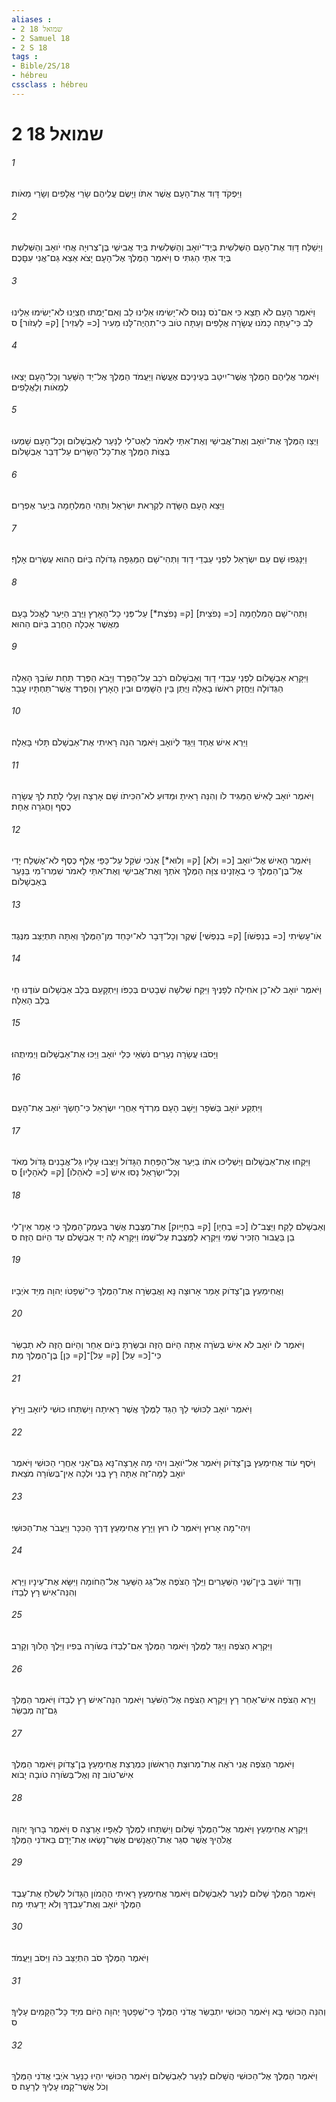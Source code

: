 ```yaml
---
aliases : 
- 2 שמואל 18
- 2 Samuel 18
- 2 S 18
tags : 
- Bible/2S/18
- hébreu
cssclass : hébreu
---
```


# 2 שמואל 18

###### 1
וַיִּפְקֹד דָּוִד אֶת־הָעָם אֲשֶׁר אִתֹּו וַיָּשֶׂם עֲלֵיהֶם שָׂרֵי אֲלָפִים וְשָׂרֵי מֵאֹות׃
###### 2
וַיְשַׁלַּח דָּוִד אֶת־הָעָם הַשְּׁלִשִׁית בְּיַד־יֹואָב וְהַשְּׁלִשִׁית בְּיַד אֲבִישַׁי בֶּן־צְרוּיָה אֲחִי יֹואָב וְהַשְּׁלִשִׁת בְּיַד אִתַּי הַגִּתִּי ס וַיֹּאמֶר הַמֶּלֶךְ אֶל־הָעָם יָצֹא אֵצֵא גַּם־אֲנִי עִםָּכֶם׃
###### 3
וַיֹּאמֶר הָעָם לֹא תֵצֵא כִּי אִם־נֹס נָנוּס לֹא־יָשִׂימוּ אֵלֵינוּ לֵב וְאִם־יָמֻתוּ חֶצְיֵנוּ לֹא־יָשִׂימוּ אֵלֵינוּ לֵב כִּי־עַתָּה כָמֹנוּ עֲשָׂרָה אֲלָפִים וְעַתָּה טֹוב כִּי־תִהְיֶה־לָּנוּ מֵעִיר [כ= לַעְזִיר] [ק= לַעְזֹור]׃ ס
###### 4
וַיֹּאמֶר אֲלֵיהֶם הַמֶּלֶךְ אֲשֶׁר־יִיטַב בְּעֵינֵיכֶם אֶעֱשֶׂה וַיַּעֲמֹד הַמֶּלֶךְ אֶל־יַד הַשַּׁעַר וְכָל־הָעָם יָצְאוּ לְמֵאֹות וְלַאֲלָפִים׃
###### 5
וַיְצַו הַמֶּלֶךְ אֶת־יֹואָב וְאֶת־אֲבִישַׁי וְאֶת־אִתַּי לֵאמֹר לְאַט־לִי לַנַּעַר לְאַבְשָׁלֹום וְכָל־הָעָם שָׁמְעוּ בְּצַוֹּת הַמֶּלֶךְ אֶת־כָּל־הַשָּׂרִים עַל־דְּבַר אַבְשָׁלֹום׃
###### 6
וַיֵּצֵא הָעָם הַשָּׂדֶה לִקְרַאת יִשְׂרָאֵל וַתְּהִי הַמִּלְחָמָה בְּיַעַר אֶפְרָיִם׃
###### 7
וַיִּנָּגְפוּ שָׁם עַם יִשְׂרָאֵל לִפְנֵי עַבְדֵי דָוִד וַתְּהִי־שָׁם הַמַּגֵּפָה גְדֹולָה בַּיֹּום הַהוּא עֶשְׂרִים אָלֶף׃
###### 8
וַתְּהִי־שָׁם הַמִּלְחָמָה [כ= נָפֹצֵית] [ק= נָפֹצֶת*] עַל־פְּנֵי כָל־הָאָרֶץ וַיֶּרֶב הַיַּעַר לֶאֱכֹל בָּעָם מֵאֲשֶׁר אָכְלָה הַחֶרֶב בַּיֹּום הַהוּא׃
###### 9
וַיִּקָּרֵא אַבְשָׁלֹום לִפְנֵי עַבְדֵי דָוִד וְאַבְשָׁלֹום רֹכֵב עַל־הַפֶּרֶד וַיָּבֹא הַפֶּרֶד תַּחַת שֹׂובֶךְ הָאֵלָה הַגְּדֹולָה וַיֶּחֱזַק רֹאשֹׁו בָאֵלָה וַיֻּתַּן בֵּין הַשָּׁמַיִם וּבֵין הָאָרֶץ וְהַפֶּרֶד אֲשֶׁר־תַּחְתָּיו עָבָר׃
###### 10
וַיַּרְא אִישׁ אֶחָד וַיַּגֵּד לְיֹואָב וַיֹּאמֶר הִנֵּה רָאִיתִי אֶת־אַבְשָׁלֹם תָּלוּי בָּאֵלָה׃
###### 11
וַיֹּאמֶר יֹואָב לָאִישׁ הַמַּגִּיד לֹו וְהִנֵּה רָאִיתָ וּמַדּוּעַ לֹא־הִכִּיתֹו שָׁם אָרְצָה וְעָלַי לָתֶת לְךָ עֲשָׂרָה כֶסֶף וַחֲגֹרָה אֶחָת׃
###### 12
וַיֹּאמֶר הָאִישׁ אֶל־יֹואָב [כ= וְלֹא] [ק= וְלוּא*] אָנֹכִי שֹׁקֵל עַל־כַּפַּי אֶלֶף כֶּסֶף לֹא־אֶשְׁלַח יָדִי אֶל־בֶּן־הַמֶּלֶךְ כִּי בְאָזְנֵינוּ צִוָּה הַמֶּלֶךְ אֹתְךָ וְאֶת־אֲבִישַׁי וְאֶת־אִתַּי לֵאמֹר שִׁמְרוּ־מִי בַּנַּעַר בְּאַבְשָׁלֹום׃
###### 13
אֹו־עָשִׂיתִי [כ= בְנַפְשֹׁו] [ק= בְנַפְשִׁי] שֶׁקֶר וְכָל־דָּבָר לֹא־יִכָּחֵד מִן־הַמֶּלֶךְ וְאַתָּה תִּתְיַצֵּב מִנֶּגֶד׃
###### 14
וַיֹּאמֶר יֹואָב לֹא־כֵן אֹחִילָה לְפָנֶיךָ וַיִּקַּח שְׁלֹשָׁה שְׁבָטִים בְּכַפֹּו וַיִּתְקָעֵם בְּלֵב אַבְשָׁלֹום עֹודֶנּוּ חַי בְּלֵב הָאֵלָה׃
###### 15
וַיָּסֹבּוּ עֲשָׂרָה נְעָרִים נֹשְׂאֵי כְּלֵי יֹואָב וַיַּכּוּ אֶת־אַבְשָׁלֹום וַיְמִיתֻהוּ׃
###### 16
וַיִּתְקַע יֹואָב בַּשֹּׁפָר וַיָּשָׁב הָעָם מִרְדֹף אַחֲרֵי יִשְׂרָאֵל כִּי־חָשַׂךְ יֹואָב אֶת־הָעָם׃
###### 17
וַיִּקְחוּ אֶת־אַבְשָׁלֹום וַיַּשְׁלִיכוּ אֹתֹו בַיַּעַר אֶל־הַפַּחַת הַגָּדֹול וַיַּצִּבוּ עָלָיו גַּל־אֲבָנִים גָּדֹול מְאֹד וְכָל־יִשְׂרָאֵל נָסוּ אִישׁ [כ= לְאֹהֵלֹו] [ק= לְאֹהָלָיו]׃ ס
###### 18
וְאַבְשָׁלֹם לָקַח וַיַּצֶּב־לֹו [כ= בְחַיָו] [ק= בְחַיָּיוק] אֶת־מַצֶּבֶת אֲשֶׁר בְּעֵמֶק־הַמֶּלֶךְ כִּי אָמַר אֵין־לִי בֵן בַּעֲבוּר הַזְכִּיר שְׁמִי וַיִּקְרָא לַמַּצֶּבֶת עַל־שְׁמֹו וַיִּקָּרֵא לָהּ יַד אַבְשָׁלֹם עַד הַיֹּום הַזֶּה׃ ס
###### 19
וַאֲחִימַעַץ בֶּן־צָדֹוק אָמַר אָרוּצָה נָּא וַאֲבַשְּׂרָה אֶת־הַמֶּלֶךְ כִּי־שְׁפָטֹו יְהוָה מִיַּד אֹיְבָיו׃
###### 20
וַיֹּאמֶר לֹו יֹואָב לֹא אִישׁ בְּשֹׂרָה אַתָּה הַיֹּום הַזֶּה וּבִשַּׂרְתָּ בְּיֹום אַחֵר וְהַיֹּום הַזֶּה לֹא תְבַשֵּׂר כִּי־[כ= עַל] [ק= עַל]־[ק= כֵּן] בֶּן־הַמֶּלֶךְ מֵת׃
###### 21
וַיֹּאמֶר יֹואָב לַכּוּשִׁי לֵךְ הַגֵּד לַמֶּלֶךְ אֲשֶׁר רָאִיתָה וַיִּשְׁתַּחוּ כוּשִׁי לְיֹואָב וַיָּרֹץ׃
###### 22
וַיֹּסֶף עֹוד אֲחִימַעַץ בֶּן־צָדֹוק וַיֹּאמֶר אֶל־יֹואָב וִיהִי מָה אָרֻצָה־נָּא גַם־אָנִי אַחֲרֵי הַכּוּשִׁי וַיֹּאמֶר יֹואָב לָמָּה־זֶּה אַתָּה רָץ בְּנִי וּלְכָה אֵין־בְּשֹׂורָה מֹצֵאת׃
###### 23
וִיהִי־מָה אָרוּץ וַיֹּאמֶר לֹו רוּץ וַיָּרָץ אֲחִימַעַץ דֶּרֶךְ הַכִּכָּר וַיַּעֲבֹר אֶת־הַכּוּשִׁי׃
###### 24
וְדָוִד יֹושֵׁב בֵּין־שְׁנֵי הַשְּׁעָרִים וַיֵּלֶךְ הַצֹּפֶה אֶל־גַּג הַשַּׁעַר אֶל־הַחֹומָה וַיִּשָּׂא אֶת־עֵינָיו וַיַּרְא וְהִנֵּה־אִישׁ רָץ לְבַדֹּו׃
###### 25
וַיִּקְרָא הַצֹּפֶה וַיַּגֵּד לַמֶּלֶךְ וַיֹּאמֶר הַמֶּלֶךְ אִם־לְבַדֹּו בְּשֹׂורָה בְּפִיו וַיֵּלֶךְ הָלֹוךְ וְקָרֵב׃
###### 26
וַיַּרְא הַצֹּפֶה אִישׁ־אַחֵר רָץ וַיִּקְרָא הַצֹּפֶה אֶל־הַשֹּׁעֵר וַיֹּאמֶר הִנֵּה־אִישׁ רָץ לְבַדֹּו וַיֹּאמֶר הַמֶּלֶךְ גַּם־זֶה מְבַשֵּׂר׃
###### 27
וַיֹּאמֶר הַצֹּפֶה אֲנִי רֹאֶה אֶת־מְרוּצַת הָרִאשֹׁון כִּמְרֻצַת אֲחִימַעַץ בֶּן־צָדֹוק וַיֹּאמֶר הַמֶּלֶךְ אִישׁ־טֹוב זֶה וְאֶל־בְּשֹׂורָה טֹובָה יָבֹוא׃
###### 28
וַיִּקְרָא אֲחִימַעַץ וַיֹּאמֶר אֶל־הַמֶּלֶךְ שָׁלֹום וַיִּשְׁתַּחוּ לַמֶּלֶךְ לְאַפָּיו אָרְצָה ס וַיֹּאמֶר בָּרוּךְ יְהוָה אֱלֹהֶיךָ אֲשֶׁר סִגַּר אֶת־הָאֲנָשִׁים אֲשֶׁר־נָשְׂאוּ אֶת־יָדָם בַּאדֹנִי הַמֶּלֶךְ׃
###### 29
וַיֹּאמֶר הַמֶּלֶךְ שָׁלֹום לַנַּעַר לְאַבְשָׁלֹום וַיֹּאמֶר אֲחִימַעַץ רָאִיתִי הֶהָמֹון הַגָּדֹול לִשְׁלֹחַ אֶת־עֶבֶד הַמֶּלֶךְ יֹואָב וְאֶת־עַבְדֶּךָ וְלֹא יָדַעְתִּי מָה׃
###### 30
וַיֹּאמֶר הַמֶּלֶךְ סֹב הִתְיַצֵּב כֹּה וַיִּסֹּב וַיַּעֲמֹד׃
###### 31
וְהִנֵּה הַכּוּשִׁי בָּא וַיֹּאמֶר הַכּוּשִׁי יִתְבַּשֵּׂר אֲדֹנִי הַמֶּלֶךְ כִּי־שְׁפָטְךָ יְהוָה הַיֹּום מִיַּד כָּל־הַקָּמִים עָלֶיךָ׃ ס
###### 32
וַיֹּאמֶר הַמֶּלֶךְ אֶל־הַכּוּשִׁי הֲשָׁלֹום לַנַּעַר לְאַבְשָׁלֹום וַיֹּאמֶר הַכּוּשִׁי יִהְיוּ כַנַּעַר אֹיְבֵי אֲדֹנִי הַמֶּלֶךְ וְכֹל אֲשֶׁר־קָמוּ עָלֶיךָ לְרָעָה׃ ס

